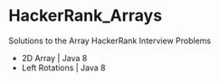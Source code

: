 # HackerRank_Arrays
Solutions to the Array HackerRank Interview Problems
- 2D Array | Java 8
- Left Rotations | Java 8
